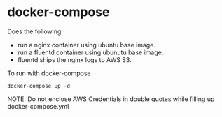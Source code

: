 # docker-compose

Does the following
- run a nginx container using ubuntu base image.
- run a fluentd container using ubunutu base image.
- fluentd ships the nginx logs to AWS S3.

To run with docker-compose
```
docker-compose up -d
```
NOTE: Do not enclose AWS Credentials in double quotes while filling up docker-compose.yml
